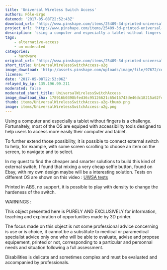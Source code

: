 ```yaml
---
title: 'Universal Wireless Switch Access'
authors: Pôle-Ergo
datemod: '2017-05-08T22:52:43Z'
download_url: 'http://www.pinshape.com/items/25409-3d-printed-universal-wireless-switch-access/download/25409'
project_url: 'http://www.pinshape.com/items/25409-3d-printed-universal-wireless-switch-access'
description: 'ssing a computer and especially a tablet without fingers is a challenge. Fortunaltely, most of the OS are equiped with accessibility tools designed to help users to access m'
tags:
    - alternative-access
    - un-moderated
categories:
    - hardware
original_url: 'http://www.pinshape.com/items/25409-3d-printed-universal-wireless-switch-access'
short_title: UniversalWirelessSwitchAccess-u2g
image_download: 'http://assets.pinshape.com/uploads/image/file/97672/container_universal-wireless-switch-access-3d-printing-97672.jpg'
license: ""
date: '2017-05-08T22:53:06Z'
relayed_by_ip: 135.196.99.211
moderated: false
moderated_short_title: UniversalWirelessSwitchAccess
image_download_sha: 178916b0398bfed36c95126621c65d16743de46dc18215a62fc654af31d45c2f
thumb: items/UniversalWirelessSwitchAccess-u2g-thumb.png
image: items/UniversalWirelessSwitchAccess-u2g.png
---
```

Using a computer and especially a tablet without fingers is a challenge. Fortunaltely, most of the OS are equiped with accessibility tools designed to help users to access more easily their computer and tablet.

To further extend those possibility, it is possible to connect external switch to help, for example, with some screen scrolling to choose an item on the screen, to navigate and to select. 

In my quest to find the cheaper and smarter solutions to build this kind of external switch, I found that mixing a very cheap selfie button, found on Ebay, with my own design maybe will be a interesting solution. Tests on different OS are shown on this video : [UWSA tests](http://www.youtube.com/watch?v=yma1FJRDItg&amp;feature=youtu.be)

[](http://www.youtube.com/watch?v=yma1FJRDItg&amp;feature=youtu.be)

Printed in ABS, no support, it is possible to play with density to change the hardeness of the switch.

WARNINGS :

This object presented here is PURELY AND EXCLUSIVELY for information, teaching and exploration of opportunities made by 3D printer.

The focus made on this object is not some professional advice concerning is use or is choice, it cannot be a substitute to medical or paramedical specialist advice only one who will be able to evaluate, advise and propose equipement, printed or not, corresponding to a particular and personnal needs and situation following a full assessment.

Disabilities is delicate and sometimes complex and must be evaluated and accompanied by professionals.